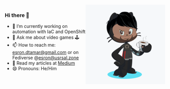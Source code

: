 <img src="https://github.com/esron/esron/blob/master/myOctocat.png" align="right" width="250" height="250" alt="My Octocat"/>

### Hi there 👋

- 🔭 I’m currently working on automation with IaC and OpenShift
- 💬 Ask me about vídeo games :joystick:
- 📫 How to reach me: esron.dtamar@gmail.com or on Fediverse @esron@usrsal.zone
- :scroll: Read my articles at [Medium](https://esron-dtamar.medium.com/)
- 😄 Pronouns: He/Him
